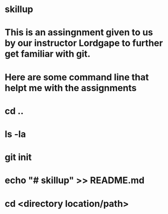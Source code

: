 # skillup
# This is an assingnment given to us by our instructor Lordgape to further get familiar with git. 
# Here are some command line that helpt me with the assignments
# cd ..
# ls -la 
# git init
# echo "# skillup" >> README.md 
# cd <directory location/path>
